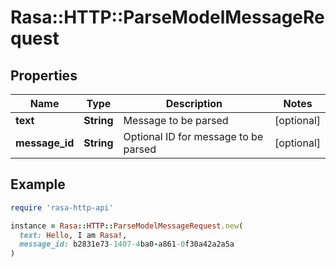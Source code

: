 # Rasa::HTTP::ParseModelMessageRequest

## Properties

| Name | Type | Description | Notes |
| ---- | ---- | ----------- | ----- |
| **text** | **String** | Message to be parsed | [optional] |
| **message_id** | **String** | Optional ID for message to be parsed | [optional] |

## Example

```ruby
require 'rasa-http-api'

instance = Rasa::HTTP::ParseModelMessageRequest.new(
  text: Hello, I am Rasa!,
  message_id: b2831e73-1407-4ba0-a861-0f30a42a2a5a
)
```

